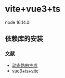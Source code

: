 # vite+vue3+ts
node 16.14.0

## 依赖库的安装


### 文献

- [动态路由生成](https://www.jianshu.com/p/1dfcc790c637)
- [vue3+ts+vite](https://blog.csdn.net/qq_17335549/article/details/128480583)
